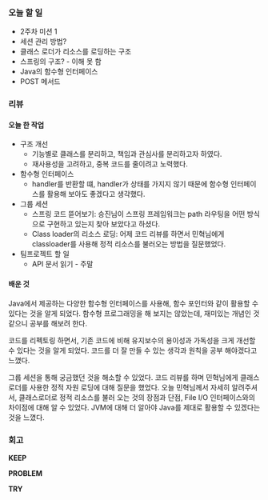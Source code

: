 ### 오늘 할 일

- 2주차 미션 1
- 세션 관리 방법?
- 클래스 로더가 리소스를 로딩하는 구조
- 스프링의 구조? - 이해 못 함
- Java의 함수형 인터페이스
- POST 메서드
### 리뷰

#### 오늘 한 작업

- 구조 개선
	- 기능별로 클래스를 분리하고, 책임과 관심사를 분리하고자 하였다.
	- 재사용성을 고려하고, 중복 코드를 줄이려고 노력했다.
- 함수형 인터페이스
	- handler를 반환할 떄, handler가 상태를 가지지 않기 때문에 함수형 인터페이스를 활용해 보아도 좋겠다고 생각했다.
- 그룹 세션
	- 스프링 코드 뜯어보기: 승진님이 스프링 프레임워크는 path 라우팅을 어떤 방식으로 구현하고 있는지 찾아 보았다고 하셨다.
	- Class loader의 리소스 로딩: 어제 코드 리뷰를 하면서 민혁님에게 classloader를 사용해 정적 리소스를 불러오는 방법을 질문했었다. 
- 팀프로젝트 할 일
	- API 문서 읽기 - 주말

#### 배운 것

Java에서 제공하는 다양한 함수형 인터페이스를 사용해, 함수 포인터와 같이 활용할 수 있다는 것을 알게 되었다. 함수형 프로그래밍을 해 보지는 않았는데, 재미있는 개념인 것 같으니 공부를 해보려 한다.

코드를 리펙토링 하면서, 기존 코드에 비해 유지보수의 용이성과 가독성을 크게 개선할 수 있다는 것을 알게 되었다. 코드를 더 잘 만들 수 있는 생각과 원칙을 공부 해야겠다고 느꼈다.

그룹 세션을 통해 궁금했던 것을 해소할 수 있었다. 코드 리뷰를 하며 민혁님에게 클래스로더를 사용한 정적 자원 로딩에 대해 질문을 했었다. 오늘 민혁님께서 자세히 알려주셔서, 클래스로더로 정적 리소스를 불러 오는 것의 장점과 단점, File I/O 인터페이스와의 차이점에 대해 알 수 있었다. JVM에 대해 더 알아야 Java를 제대로 활용할 수 있겠다는 것을 느꼈다.

### 회고

**KEEP**

**PROBLEM**

**TRY**




